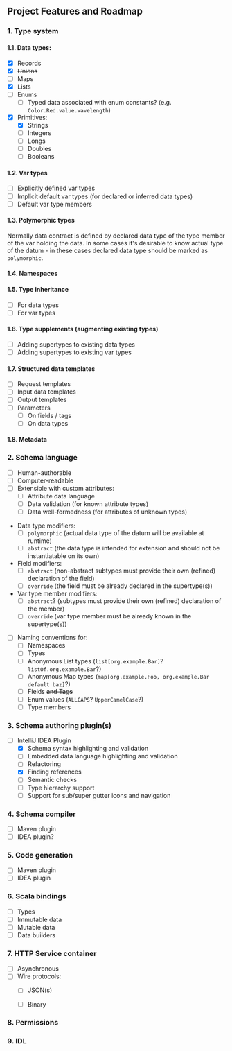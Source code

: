 ## Project Features and Roadmap

### 1. Type system

#### 1.1. Data types:
  * [x] Records
  * [x] ~~Unions~~
  * [ ] Maps
  * [x] Lists
  * [ ] Enums
    + [ ] Typed data associated with enum constants? (e.g. `Color.Red.value.wavelength`)
  * [x] Primitives:
    * [x] Strings
    * [ ] Integers
    * [ ] Longs
    * [ ] Doubles
    * [ ] Booleans

#### 1.2. Var types
  * [ ] Explicitly defined var types
  * [ ] Implicit default var types (for declared or inferred data types)
  * [ ] Default var type members

#### 1.3. Polymorphic types
  Normally data contract is defined by declared data type of the type member of the var holding
  the data. In some cases it's desirable to know actual type of the datum - in these cases declared
  data type should be marked as `polymorphic`.

#### 1.4. Namespaces

#### 1.5. Type inheritance
  * [ ] For data types
  * [ ] For var types

#### 1.6. Type supplements (augmenting existing types)
  * [ ] Adding supertypes to existing data types
  * [ ] Adding supertypes to existing var types

#### 1.7. Structured data templates
  * [ ] Request templates
  * [ ] Input data templates
  * [ ] Output templates
  * [ ] Parameters
    * [ ] On fields / tags
    * [ ] On data types

#### 1.8. Metadata

### 2. Schema language
  * [ ] Human-authorable
  * [ ] Computer-readable
  * [ ] Extensible with custom attributes:
    + [ ] Attribute data language
    + [ ] Data validation (for known attribute types)
    + [ ] Data well-formedness (for attributes of unknown types)
  * Data type modifiers:
    + [ ] `polymorphic` (actual data type of the datum will be available at runtime)
    + [ ] `abstract` (the data type is intended for extension and should not be instantiatable on its own)
  * Field modifiers:
    + [ ] `abstract` (non-abstract subtypes must provide their own (refined) declaration of the field)
    + [ ] `override` (the field must be already declared in the supertype(s))
  * Var type member modifiers:
    + [ ] `abstract`? (subtypes must provide their own (refined) declaration of the member)
    + [ ] `override` (var type member must be already known in the supertype(s))
  * [ ] Naming conventions for:
    * [ ] Namespaces
    * [ ] Types
    * [ ] Anonymous List types (`list[org.example.Bar]`? `listOf.org.example.Bar`?)
    * [ ] Anonymous Map types (`map[org.example.Foo, org.example.Bar default baz]`?)
    * [ ] Fields ~~and Tags~~
    * [ ] Enum values (`ALLCAPS`? `UpperCamelCase`?)
    * [ ] Type members

### 3. Schema authoring plugin(s)
  * [ ] IntelliJ IDEA Plugin
    * [x] Schema syntax highlighting and validation
    * [ ] Embedded data language highlighting and validation
    * [ ] Refactoring
    * [x] Finding references
    * [ ] Semantic checks
    * [ ] Type hierarchy support
    * [ ] Support for sub/super gutter icons and navigation

### 4. Schema compiler
  * [ ] Maven plugin
  * [ ] IDEA plugin?

### 5. Code generation
  * [ ] Maven plugin
  * [ ] IDEA plugin

### 6. Scala bindings
  * [ ] Types
  * [ ] Immutable data
  * [ ] Mutable data
  * [ ] Data builders

### 7. HTTP Service container
  * [ ] Asynchronous
  * [ ] Wire protocols:
    * [ ] JSON(s)
    * [ ] Binary


### 8. Permissions
### 9. IDL
